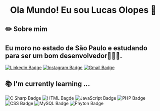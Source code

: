 <h1 align="center"> Ola Mundo! Eu sou Lucas Olopes 👋</h1>

## ✏️ Sobre mim
## Eu moro no estado de São Paulo e estudando para ser um bom desenvolvedor👩🏻‍💻. 
[![Linkedin Badge](https://img.shields.io/badge/-LinkedIn-blue?style=flat-square&logo=Linkedin&logoColor=white&link=https://www.linkedin.com/in/lucas-s-olopes/)](https://www.linkedin.com/in/lucas-s-olopes/)
[![Instagram Badge](https://img.shields.io/badge/-instagram-%23E4405F.svg?&style=for-the-badge&logo=instagram&logoColor=white&link=https://www.instagram.com/ls_olopes/)](https://www.instagram.com/ls_olopes/)
[![Gmail Badge](https://img.shields.io/badge/-Gmail-c14438?style=flat-square&logo=Gmail&logoColor=white&link=mailto:olopes.lucas567@gmail.com)](mailto:olopes.lucas567@gmail.com)
 
## 📚 I'm currently learning ... 
![C Sharp Badge](https://img.shields.io/badge/c%20sharp-%23239120.svg?&style=flat-square&logo=c%20sharp&logoColor=white/)
![HTML Bagde](https://img.shields.io/badge/html-%23239120.svg?&style=flat-square&logo=html5&logoColor=white/)
![JavaScript Badge](https://img.shields.io/badge/javascript-%23F7DF1E.svg?&style=flat-square&logo=javascript&logoColor=black&labelColor=black/)
![PHP Badge](https://img.shields.io/badge/php-%23777BB4.svg?&style=for-the-badge&logo=php&logoColor=white/)
![CSS Badge](https://img.shields.io/badge/css3%20-%231572B6.svg?&style=for-the-badge&logo=css3&logoColor=white/)
![MySQL Badge](https://img.shields.io/badge/mysql-%2300f.svg?&style=for-the-badge&logo=mysql&logoColor=white/)
![Phyton Badge](https://img.shields.io/badge/python-%233776AB.svg?&style=flat-square&logo=python&logoColor=white/)
